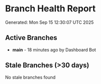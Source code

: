 # Branch Health Report
Generated: Mon Sep 15 12:30:07 UTC 2025

## Active Branches
- **main** - 18 minutes ago by Dashboard Bot

## Stale Branches (>30 days)
No stale branches found
